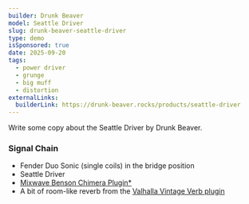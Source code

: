 ```yaml
---
builder: Drunk Beaver
model: Seattle Driver
slug: drunk-beaver-seattle-driver
type: demo
isSponsored: true
date: 2025-09-20
tags:
  - power driver
  - grunge
  - big muff
  - distortion
externalLinks:
  builderLink: https://drunk-beaver.rocks/products/seattle-driver
---
```


Write some copy about the Seattle Driver by Drunk Beaver.

### Signal Chain

- Fender Duo Sonic (single coils) in the bridge position
- Seattle Driver
- [Mixwave Benson Chimera Plugin\*](https://sweetwater.sjv.io/B0N2PL)
- A bit of room-like reverb from the [Valhalla Vintage Verb plugin](https://valhalladsp.com/shop/reverb/valhalla-vintage-verb/)
